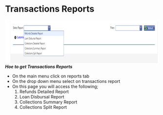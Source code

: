 # Transactions Reports
![How to retrieve transactions reports on the MFI Expert system](./images/Transactions%20Reports.png "Transaction Reports")\
***Hoe to get Transactions Reports***

- On the main menu click on reports tab
- On the drop down menu select on transactions report
- On this page you will access the following;
  1.	Refunds Detailed Report
  2.	Loan Disbursal Report
  3.	Collections Summary Report
  4.	Collections Split Report
